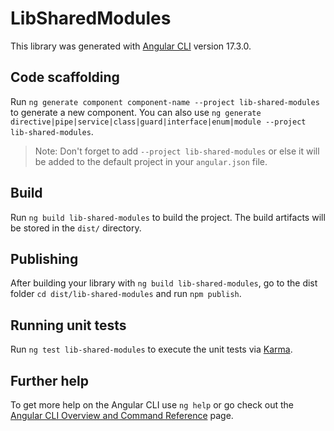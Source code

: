 # LibSharedModules

This library was generated with [Angular CLI](https://github.com/angular/angular-cli) version 17.3.0.

## Code scaffolding

Run `ng generate component component-name --project lib-shared-modules` to generate a new component. You can also use `ng generate directive|pipe|service|class|guard|interface|enum|module --project lib-shared-modules`.
> Note: Don't forget to add `--project lib-shared-modules` or else it will be added to the default project in your `angular.json` file. 

## Build

Run `ng build lib-shared-modules` to build the project. The build artifacts will be stored in the `dist/` directory.

## Publishing

After building your library with `ng build lib-shared-modules`, go to the dist folder `cd dist/lib-shared-modules` and run `npm publish`.

## Running unit tests

Run `ng test lib-shared-modules` to execute the unit tests via [Karma](https://karma-runner.github.io).

## Further help

To get more help on the Angular CLI use `ng help` or go check out the [Angular CLI Overview and Command Reference](https://angular.io/cli) page.
